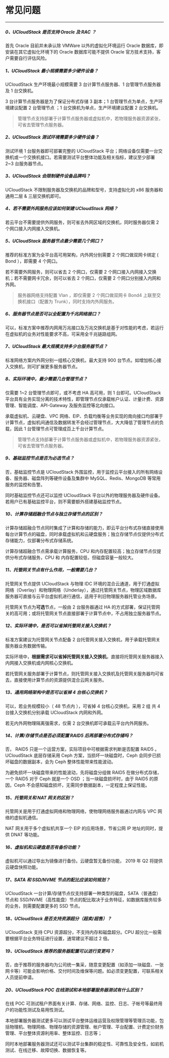 # 常见问题

---

##### 0、UCloudStack 是否支持 Oracle 及 RAC ？

首先 Oracle 目前并未承认除 VMWare 以外的虚拟化环境运行 Oracle 数据库，即安装在其它虚拟化环境下的 Oracle 数据库可能不提供 Oracle 官方技术支持，客户需要自行评估风险。

##### 1、UCloudStack 最小规模需要多少硬件设备？

UCloudStack 生产环境最小规模需要 3 台计算节点服务器、1 台管理节点服务器 及 1 台交换机。

3 台计算节点服务器是为了保证分布式存储 3 副本；1 台管理节点为单点，生产环境建议配置 2 台管理节点 ；1 台交换机为单点，生产环境建议配置 2 台交换机。

> 管理节点支持部署于计算节点服务器或虚拟机中，若物理服务器资源紧张，可省去管理节点服务器。

##### 2、UCloudStack 测试环境需要多少硬件设备？

测试环境 1 台服务器即可部署完整的 UCloudStack 平台；网络设备仅需要一台交换机或一个交换机接口。若需要测试平台整体功能及相关指标，建议至少部署 2~3 台服务器节点。

##### 3、UCloudStack 会限制硬件设备品牌吗？

UCloudStack 不限制服务器及交换机的品牌和型号，支持虚拟化的 x86 服务器和通用二层 & 三层交换机即可。

##### 4、若不需要外网服务应该如何架建 UCloudStack 网络？

若云平台不需要提供外网服务，则可省去外网区域的交换机，同时服务器仅需 2 个网口接入内网接入交换机。

##### 5、UCloudStack 服务器节点最少需要几个网口？

推荐的标准方案为全平台高可用架构，内外网分别需要 2 个网口做双网卡绑定 ( Bond ），即需要 4 个网口。

若不需要外网服务，则可以省去 2 个网口，仅需要 2 个网口接入内网接入交换机；若不需要网卡冗余，则可以省去 2 个网口，仅需要 2 个网口分别接入内网和外网。

> 服务器网络支持配置 Vlan ，即仅需要 2  个网口做双网卡 Bond4 上联至交换机接口（配置为 Trunk），同时支持内外网服务。

##### 6、服务器节点是否可以全配置为千兆网络接口？

可以，标准方案中推荐内网用万兆接口及万兆交换机是基于对性能的考虑，若运行在虚拟机的业务对性能要求不高，可采用全千兆链路组网。

##### 7、UCloudStack 最大规模支持多少台服务器节点？

标准网络方案内外网分别一组核心交换机，最大支持 900 台节点。如增加核心接入交换机，则可扩展更多服务器节点。

##### 8、实际环境中，最少需要几台管理节点？

仅需要 1~2 台管理节点即可，或不考虑 HA 高可用，则 1 台即可。UCloudStack 平台具有业务实现分离的技术特性，即管理节点仅承载帐户认证、计量计费、资源管理、智能调度、API-Gateway 及服务监控等北向接口。

承载虚拟机、云硬盘、VPC 网络、EIP、负载均衡等业务实现的南向接口均部署于计算节点，虚拟机间通信及数据转发不会经过管理节点，大大降低了管理节点的负载，因此 1 台管理节点可管理成百上千台计算节点。

> 管理节点支持部署于计算节点服务器或虚拟机中，若物理服务器资源紧张，可省去管理节点服务器。

##### 9、基础监控节点是否为必选节点？

否，基础监控节点是 UCloudStack 外围监控，用于监控云平台接入的所有网络设备、服务器、磁盘阵列等硬件设备及集群中 MySQL、Redis、MongoDB 等常用服务的监控和告警。

同时基础监控节点还可以监控 UCloudStack 平台以外的物理服务器及硬件设备。若用户已有基础监控平台，则不需要额外搭建基础监控节点。

##### 10、计算存储超融合节点与独立存储节点的区别？

计算存储超融合节点同时集成了计算和存储的能力，即云平台分布式存储直接使用每台计算节点的磁盘，同时承载虚拟机和云硬盘服务；独立存储节点仅提供分布式存储能力，仅部署分布式存储系统。

计算存储超融合节点需承载计算服务，CPU 和内存配置较高；独立存储节点仅提供分布式存储服务，CPU 和 内存配置较低，但磁盘容量一般较大。

##### 11、托管网关节点有什么作用，一般需要几台？

托管网关节点提供 UCloudStack 与物理 IDC 环境的混合云通道，用于打通虚拟网络（Overlay）和物理网络（Underlay），通过托管网关节点，物理区域数据库服务器可直接与云平台虚拟机进行通信，适用于利旧物理服务器托管业务场景。

托管网关节点为**可选**节点，一般由 2 台服务器通过 HA 的方式部署，保证托管网关的高可用；或将托管网关节点直接部署于计算节点中，不占用独立服务器节点。

##### 12、实际环境中，是否可以省掉托管网关接入交换机？

标准方案建议为托管网关节点配备 2 台托管网关接入交换机，用于承载托管网关服务器业务数据传输。

实际环境中，**根据需求可以省掉托管网关接入交换机**，直接将托管网关服务器接入内网接入交换机或内网核心交换机。

若托管网关服务部署于计算节点，则托管网关接入交换机及托管网关服务器均可省去，直接使用计算节点的资源提供混合云网关服务。

##### 13、通用网络架构中是否可以省掉 4 台核心交换机？

可以，若业务规模较小（ 48 节点内 ），可省掉 4 台核心交换机，采用 2 组 共 4 台接入交换机分别承载 UCloudStack 内网和外网。

若无内外网物理隔离强需求，仅需 2 台交换机即可承载云平台内外网服务。

##### 14、计算/存储节点是否必须配置 RAID5 后再部署分布式存储吗？

否， RAID5 只是一个运营方案，实际项目中可根据需求判断是否配置 RAID5 。 UCloudStack 底层存储采用 Ceph 方案，当损坏一块磁盘时，Ceph 会同步已损坏磁盘的数据副本，会为 Ceph 整体性能带来性能波动。

为避免损坏一块磁盘带来的性能波动，先将磁盘分组做 RAID5 在做分布式存储，一个 RAID5 对于 Ceph 就是一个 OSD ；当一块磁盘损坏时，由于 RAID5 的原因，Ceph 不会感知磁盘损坏，无需同步数据副本，一定程度上保证性能。

##### 15、托管网关和 NAT 网关的区别？

托管网关是用于打通虚拟网络和物理网络，使物理网络服务器通过内网与 VPC 网络的虚拟机通信。

NAT 网关用于多个虚拟机共享一个 EIP 的应用场景，节省公网 IP 地址的同时，提供 DNAT 等功能。

##### 16、虚拟机和云硬盘是否有备份功能？

虚拟机可以通过导出为镜像进行备份。云硬盘暂无备份功能， 2019 年 Q2 将提供云硬盘快照功能。

##### 17、SATA 和 SSD/NVME 节点的配比应该如何规划？

UCloudStack 一台计算/存储节点仅支持部署一种类型的磁盘，SATA（普通盘）节点和 SSD/NVME（高性能盘）节点的配比取决于业务特征，如数据库服务较多的业务，则需要配置更多的 SSD 节点。

##### 18、UCloudStack 是否支持资源超分（超卖/超售）？

UCloudStack 支持 CPU 资源超分，不支持内存和磁盘超分。CPU 超分比一般需要根据平台业务特征进行设置，通常建议不超过 2 倍。

##### 19、UCloudStack 推荐的服务器配置可以进行变更吗？

否，由于推荐的服务器均为公司统一集采，随意变更配置（如添加一块磁盘、一张网卡等）可能会影响价格、交付时间及维保等问题。如必须变更配置，可联系相关人员提前申请。

##### 20、UCloudStack POC 在线测试和本地部署服务器测试有什么区别？

在线 POC 可测试租户界面有关计算、存储、网络、监控、日志、子帐号等最终用户的功能性测试及易用性测试。

本地部署服务器测试更多可以测试平台整体运维运营及权限管理等管理员功能，包括物理机、物理网络、物理存储的资源管理、帐户管理、平台配置、计费定价财务管理、平台整体资源利用率、整体监控、日志等；

同时本地部署服务器测试还可以测试平台集群的稳定性、可靠性及安全性，如宕机测试、在线迁移、故障切换、数据恢复等。





